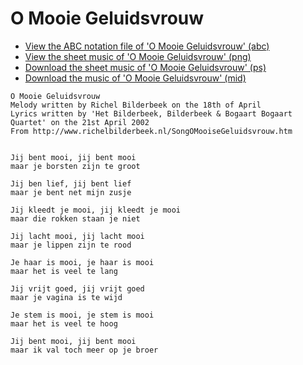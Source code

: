 # O Mooie Geluidsvrouw

 * [View the ABC notation file of 'O Mooie Geluidsvrouw' (abc)](SongOMooieGeluidsvrouw.abc)
 * [View the sheet music of 'O Mooie Geluidsvrouw' (png)](SongOMooieGeluidsvrouw.png)
 * [Download the sheet music of 'O Mooie Geluidsvrouw' (ps)](SongOMooieGeluidsvrouw.ps)
 * [Download the music of 'O Mooie Geluidsvrouw' (mid)](http://www.richelbilderbeek.nl/SongOMooieGeluidsvrouw.mid)

```
O Mooie Geluidsvrouw
Melody written by Richel Bilderbeek on the 18th of April
Lyrics written by 'Het Bilderbeek, Bilderbeek & Bogaart Bogaart Quartet' on the 21st April 2002
From http://www.richelbilderbeek.nl/SongOMooiseGeluidsvrouw.htm


Jij bent mooi, jij bent mooi 
maar je borsten zijn te groot 
 
Jij ben lief, jij bent lief
maar je bent net mijn zusje

Jij kleedt je mooi, jij kleedt je mooi
maar die rokken staan je niet

Jij lacht mooi, jij lacht mooi
maar je lippen zijn te rood

Je haar is mooi, je haar is mooi
maar het is veel te lang

Jij vrijt goed, jij vrijt goed
maar je vagina is te wijd

Je stem is mooi, je stem is mooi
maar het is veel te hoog

Jij bent mooi, jij bent mooi 
maar ik val toch meer op je broer
```
